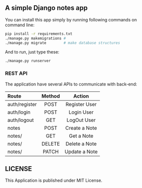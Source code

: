 ## A simple Django notes app
You can install this app simply by running following commands on command
line:

```sh
pip install -r requirements.txt
./manage.py makemigrations # 
./manage.py migrate        # make database structures
```

And to run, just type these:
```sh
./manage.py runserver
```

### REST API
The application have several APIs to communicate with back-end:

| Route         | Method | Action         |
| :------------ |:------:| :------------: |
| auth/register | POST   | Register User  |
| auth/login    | POST   | Login User     |
| auth/logout   | GET    | LogOut User    |
| notes         | POST   | Create a Note  |
| notes/<ID>    | GET    | Get a Note     |
| notes/<ID>    | DELETE | Delete a Note  |
| notes/<ID>    | PATCH  | Update a Note  |


## LICENSE
This Application is published under MIT License.
